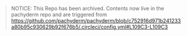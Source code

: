 > NOTICE: This Repo has been archived. Contents now live in the pachyderm repo and are triggered from https://github.com/pachyderm/pachyderm/blob/c752916d971b241233a80b95c930629b92f676b5/.circleci/config.yml#L109C3-L109C3
